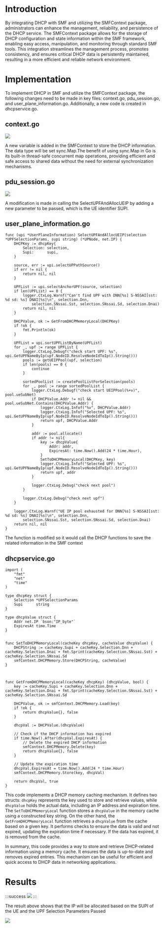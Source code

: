# Introduction
By integrating DHCP with SMF and utilizing the SMFContext package, administrators can enhance the management, reliability, and persistence of the DHCP service. The SMFContext package allows for the storage of DHCP configuration and state information within the SMF framework, enabling easy access, manipulation, and monitoring through standard SMF tools. This integration streamlines the management process, promotes consistency, and ensures critical DHCP data is persistently maintained, resulting in a more efficient and reliable network environment.

# Implementation
To implement DHCP in SMF and utilize the SMFContext package, the following changes need to be made in key files: context.go, pdu_session.go, and user_plane_information.go. Additionally, a new code is created in dhcpservice.go.

## context.go
![](https://hackmd.io/_uploads/SJVPtN5Fh.png)

A new variable is added in the SMFContext to store the DHCP information. The data type will be set sync.Map.The benefit of using sync.Map in Go is its built-in thread-safe concurrent map operations, providing efficient and safe access to shared data without the need for external synchronization mechanisms.

## pdu_session.go
![](https://hackmd.io/_uploads/SyAGnVqYn.png)

A modification is made in calling the SelectUPFAndAllocUEIP by adding a new parameter to be passed, which is the UE identifier SUPI. 

## user_plane_information.go
```go!
func (upi *UserPlaneInformation) SelectUPFAndAllocUEIP(selection *UPFSelectionParams, supi string) (*UPNode, net.IP) {
	DHCPKey := dhcpKey{
		Selection: selection,
		Supi:      supi,
	}

	source, err := upi.selectUPPathSource()
	if err != nil {
		return nil, nil
	}

	UPFList := upi.selectAnchorUPF(source, selection)
	if len(UPFList) == 0 {
		logger.CtxLog.Warnf("Can't find UPF with DNN[%s] S-NSSAI[sst: %d sd: %s] DNAI[%s]\n", selection.Dnn,
			selection.SNssai.Sst, selection.SNssai.Sd, selection.Dnai)
		return nil, nil
	}

	DHCPValue, ok := GetFromDHCPMemoryLocal(DHCPKey)
	if !ok {
		fmt.Println(ok)
	}

	UPFList = upi.sortUPFListByName(UPFList)
	for _, upf := range UPFList {
		logger.CtxLog.Debugf("check start UPF: %s", upi.GetUPFNameByIp(upf.NodeID.ResolveNodeIdToIp().String()))
		pools := getUEIPPool(upf, selection)
		if len(pools) == 0 {
			continue
		}

		sortedPoolList := createPoolListForSelection(pools)
		for _, pool := range sortedPoolList {
			logger.CtxLog.Debugf("check start UEIPPool(%+v)", pool.ueSubNet)
			if DHCPValue.Addr != nil && pool.ueSubNet.Contains(DHCPValue.Addr) {
				logger.CtxLog.Infof("%v", DHCPValue.Addr)
				logger.CtxLog.Infof("Selected UPF: %s", upi.GetUPFNameByIp(upf.NodeID.ResolveNodeIdToIp().String()))
				return upf, DHCPValue.Addr
			}

			addr := pool.allocate()
			if addr != nil{
				key := dhcpValue{
					Addr: addr,
					ExpiresAt: time.Now().Add(24 * time.Hour),
				}
				SetToDHCPMemoryLocal(DHCPKey, key)
				logger.CtxLog.Infof("Selected UPF: %s", upi.GetUPFNameByIp(upf.NodeID.ResolveNodeIdToIp().String()))
				return upf, addr
			}

			logger.CtxLog.Debug("check next pool")
		}

		logger.CtxLog.Debug("check next upf")
	}

	logger.CtxLog.Warnf("UE IP pool exhausted for DNN[%s] S-NSSAI[sst: %d sd: %s] DNAI[%s]\n", selection.Dnn,
		selection.SNssai.Sst, selection.SNssai.Sd, selection.Dnai)
	return nil, nil
}
```
The function is modified so it would call the DHCP functions to save the related information in the SMF context

## dhcpservice.go
```go!
import (
	"fmt"
	"net"
	"time"
)

type dhcpKey struct {
	Selection *UPFSelectionParams 
	Supi      string             
}

type dhcpValue struct {
	Addr net.IP `bson:"IP_byte"`
	ExpiresAt time.Time 
}


func SetToDHCPMemoryLocal(cacheKey dhcpKey, cacheValue dhcpValue) {
	DHCPString := cacheKey.Supi + cacheKey.Selection.Dnn + cacheKey.Selection.Dnai + fmt.Sprint(cacheKey.Selection.SNssai.Sst) + cacheKey.Selection.SNssai.Sd
	smfContext.DHCPMemory.Store(DHCPString, cacheValue)
}



func GetFromDHCPMemoryLocal(cacheKey dhcpKey) (dhcpValue, bool) {
	key := cacheKey.Supi + cacheKey.Selection.Dnn + cacheKey.Selection.Dnai + fmt.Sprint(cacheKey.Selection.SNssai.Sst) + cacheKey.Selection.SNssai.Sd

	DHCPValue, ok := smfContext.DHCPMemory.Load(key)
	if !ok {
		return dhcpValue{}, false
	}

	dhcpVal := DHCPValue.(dhcpValue)

	// Check if the DHCP information has expired
	if time.Now().After(dhcpVal.ExpiresAt) {
		// Delete the expired DHCP information
		smfContext.DHCPMemory.Delete(key)
		return dhcpValue{}, false
	}

	// Update the expiration time
	dhcpVal.ExpiresAt = time.Now().Add(24 * time.Hour)
	smfContext.DHCPMemory.Store(key, dhcpVal)

	return dhcpVal, true
}

```
This code implements a DHCP memory caching mechanism. It defines two structs: `dhcpKey` represents the key used to store and retrieve values, while `dhcpValue` holds the actual data, including an IP address and expiration time. The `SetToDHCPMemoryLocal` function stores a `dhcpValue` in the memory cache using a constructed key string. On the other hand, the `GetFromDHCPMemoryLocal` function retrieves a `dhcpValue` from the cache based on a given key. It performs checks to ensure the data is valid and not expired, updating the expiration time if necessary. If the data has expired, it is removed from the cache.

In summary, this code provides a way to store and retrieve DHCP-related information using a memory cache. It ensures the data is up-to-date and removes expired entries. This mechanism can be useful for efficient and quick access to DHCP data in networking applications.

# Results

:::success
![](https://hackmd.io/_uploads/SJF56N5Kh.png)
:::

The result above shows that the IP will be allocated based on the SUPI of the UE and the UPF Selection Parameters Passed

![](https://hackmd.io/_uploads/rJSLATb2n.png)


